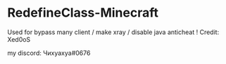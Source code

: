 # RedefineClass-Minecraft
Used for bypass many client / make xray / disable java anticheat !  Credit: Xed0oS

my discord: Чихуахуа#0676
